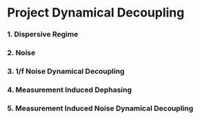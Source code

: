 # Project Dynamical Decoupling
### 1. Dispersive Regime
### 2. Noise
### 3. 1/f Noise Dynamical Decoupling
### 4. Measurement Induced Dephasing
### 5. Measurement Induced Noise Dynamical Decoupling
